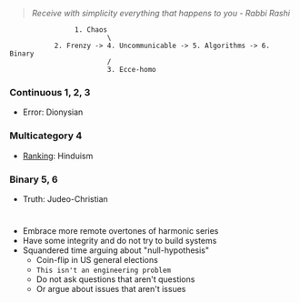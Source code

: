 > *Receive with simplicity everything that happens to you - Rabbi Rashi*

                    1. Chaos
                            \
               2. Frenzy -> 4. Uncommunicable -> 5. Algorithms -> 6. Binary
                            /
                            3. Ecce-homo


### Continuous 1, 2, 3 
- Error: Dionysian

### Multicategory 4
- [Ranking](https://abikesa.github.io/philosophy/foreword/foreword.html#): Hinduism

### Binary 5, 6
- Truth: Judeo-Christian

#


- Embrace more remote overtones of harmonic series
- Have some integrity and do not try to build systems
- Squandered time arguing about "null-hypothesis"
   - Coin-flip in US general elections
   - `This isn't an engineering problem`
   - Do not ask questions that aren't questions
   - Or argue about issues that aren't issues
